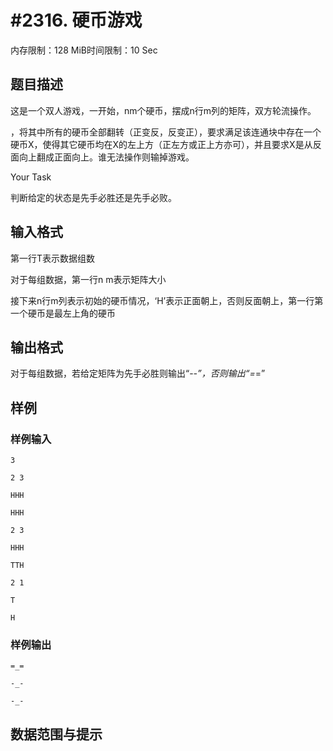# #2316. 硬币游戏

内存限制：128 MiB时间限制：10 Sec

## 题目描述

这是一个双人游戏，一开始，nm个硬币，摆成n行m列的矩阵，双方轮流操作。

，将其中所有的硬币全部翻转（正变反，反变正），要求满足该连通块中存在一个硬币X，使得其它硬币均在X的左上方（正左方或正上方亦可），并且要求X是从反面向上翻成正面向上。谁无法操作则输掉游戏。

Your Task

判断给定的状态是先手必胜还是先手必败。

## 输入格式

第一行T表示数据组数

对于每组数据，第一行n m表示矩阵大小

接下来n行m列表示初始的硬币情况，&lsquo;H&rsquo;表示正面朝上，否则反面朝上，第一行第一个硬币是最左上角的硬币

## 输出格式

对于每组数据，若给定矩阵为先手必胜则输出&ldquo;-_-&rdquo;，否则输出&ldquo;=_=&rdquo;

## 样例

### 样例输入

    
    3
    
    2 3
    
    HHH
    
    HHH
    
    2 3
    
    HHH
    
    TTH
    
    2 1
    
    T
    
    H
    
    
    

### 样例输出

    
    
    =_=
    
    -_-
    
    -_-
    
    

## 数据范围与提示
